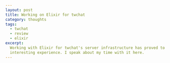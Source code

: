 ```yaml
---
layout: post
title: Working on Elixir for twchat
category: thoughts
tags:
  - twchat
  - review
  - elixir
excerpt:
  Working with Elixir for twchat's server infrastructure has proved to be a very
  interesting experience. I speak about my time with it here.
---
```

